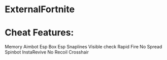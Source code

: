 # ExternalFortnite


# Cheat Features:

Memory Aimbot
Esp Box
Esp Snaplines
Visible check
Rapid Fire
No Spread
Spinbot
InstaRevive
No Recoil
Crosshair
